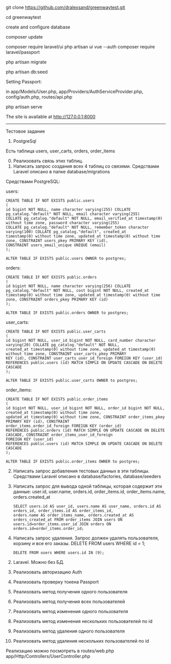 git clone https://github.com/dralexsand/greenwaytest.git

cd greenwaytest

create and configure database

composer update

composer require laravel/ui php artisan ui vue --auth composer require laravel/passport

php artisan migrate

php artisan db:seed

Setting Passport:

in app/Models/User.php, app/Providers/AuthServiceProvider.php, config/auth.php, routes/api.php

php artisan serve

The site is available at http://127.0.0.1:8000

*****************************************

Тестовое задание

1) PostgreSql

Есть таблица users, user_carts, orders, order_items

0. Реализовать связь этих таблиц.
1. Написать запрос создания всех 4 таблиц со связями. Средствами Laravel описано в папке database/migrations

Средствами PostgreSQL:

users:

```
CREATE TABLE IF NOT EXISTS public.users
(
id bigint NOT NULL, name character varying(255) COLLATE pg_catalog."default" NOT NULL, email character varying(255)
COLLATE pg_catalog."default" NOT NULL, email_verified_at timestamp(0) without time zone, password character varying(255)
COLLATE pg_catalog."default" NOT NULL, remember_token character varying(100) COLLATE pg_catalog."default", created_at
timestamp(0) without time zone, updated_at timestamp(0) without time zone, CONSTRAINT users_pkey PRIMARY KEY (id),
CONSTRAINT users_email_unique UNIQUE (email)
);

ALTER TABLE IF EXISTS public.users OWNER to postgres;

```

orders:

```
CREATE TABLE IF NOT EXISTS public.orders
(
id bigint NOT NULL, name character varying(256) COLLATE pg_catalog."default" NOT NULL, cost bigint NOT NULL, created_at
timestamp(0) without time zone, updated_at timestamp(0) without time zone, CONSTRAINT orders_pkey PRIMARY KEY (id)
);

ALTER TABLE IF EXISTS public.orders OWNER to postgres;
```

user_carts:

```
CREATE TABLE IF NOT EXISTS public.user_carts
(
id bigint NOT NULL, user_id bigint NOT NULL, card_number character varying(20) COLLATE pg_catalog."default" NOT NULL,
created_at timestamp(0) without time zone, updated_at timestamp(0) without time zone, CONSTRAINT user_carts_pkey PRIMARY
KEY (id), CONSTRAINT user_carts_user_id_foreign FOREIGN KEY (user_id)
REFERENCES public.users (id) MATCH SIMPLE ON UPDATE CASCADE ON DELETE CASCADE
);

ALTER TABLE IF EXISTS public.user_carts OWNER to postgres;
```

order_items:

```
CREATE TABLE IF NOT EXISTS public.order_items
(
id bigint NOT NULL, user_id bigint NOT NULL, order_id bigint NOT NULL, created_at timestamp(0) without time zone,
updated_at timestamp(0) without time zone, CONSTRAINT order_items_pkey PRIMARY KEY (id), CONSTRAINT
order_items_order_id_foreign FOREIGN KEY (order_id)
REFERENCES public.orders (id) MATCH SIMPLE ON UPDATE CASCADE ON DELETE CASCADE, CONSTRAINT order_items_user_id_foreign
FOREIGN KEY (user_id)
REFERENCES public.users (id) MATCH SIMPLE ON UPDATE CASCADE ON DELETE CASCADE
);

ALTER TABLE IF EXISTS public.order_items OWNER to postgres;
```

2. Написать запрос добавления тестовых данных в эти таблицы. Средствами Laravel описано в database/factories,
   database/seeders

3. Написать запрос для вывода одной таблицы, которая содержит эти данные:
   user.id, user.name, orders.id, order_items.id, order_items.name, orders.created_at
   ```
   SELECT users.id AS user_id, users.name AS user_name, orders.id AS orders_id, order_items.id AS order_items_id,
   orders.name AS order_items_name, orders.created_at AS orders_created_at FROM order_items JOIN users ON
   users.id=order_items.user_id JOIN orders ON orders.id=order_items.order_id;
   ```

5. Написать запрос удаления. Запрос должен удалять пользователя, корзину и все его заказы. DELETE FROM users WHERE id =
   1;
   ```
   DELETE FROM users WHERE users.id IN (9);
   ```

2) Laravel. Можно без БД.

3) Реализовать авторизацию
Auth
4) Реализовать проверку токена
Passport

5) Реализовать метод получения одного пользователя
6) Реализовать метод получения всех пользователей
7) Реализовать метод изменения одного пользователя
8) Реализовать метод изменения нескольких пользователей по id
9) Реализовать метод удаления одного пользователя
10) Реализовать метод удаления нескольких пользователей по id

Реализацию можно посмотреть в
routes/web.php
app/Http/Controllers/UserController.php
